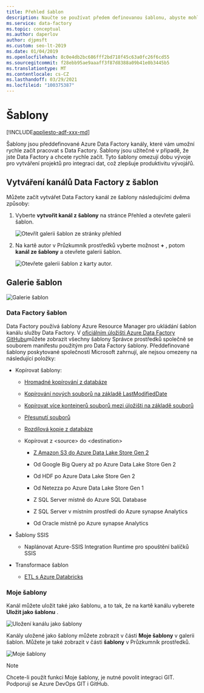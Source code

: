 ```yaml
---
title: Přehled šablon
description: Naučte se používat předem definovanou šablonu, abyste mohli rychle začít pracovat s Azure Data Factory.
ms.service: data-factory
ms.topic: conceptual
ms.author: daperlov
author: djpmsft
ms.custom: seo-lt-2019
ms.date: 01/04/2019
ms.openlocfilehash: 8c0e4db2bc686fff2bd718f45c63a0fc26f6cd55
ms.sourcegitcommit: f28ebb95ae9aaaff3f87d8388a09b41e0b3445b5
ms.translationtype: MT
ms.contentlocale: cs-CZ
ms.lasthandoff: 03/29/2021
ms.locfileid: "100375387"
---
```

# <a name="templates"></a>Šablony

[!INCLUDE[appliesto-adf-xxx-md](includes/appliesto-adf-xxx-md.md)]

Šablony jsou předdefinované Azure Data Factory kanály, které vám umožní rychle začít pracovat s Data Factory. Šablony jsou užitečné v případě, že jste Data Factory a chcete rychle začít. Tyto šablony omezují dobu vývoje pro vytváření projektů pro integraci dat, což zlepšuje produktivitu vývojářů.

## <a name="create-data-factory-pipelines-from-templates"></a>Vytváření kanálů Data Factory z šablon

Můžete začít vytvářet Data Factory kanál ze šablony následujícími dvěma způsoby:

1.  Vyberte **vytvořit kanál z šablony** na stránce Přehled a otevřete galerii šablon.

    ![Otevřít galerii šablon ze stránky přehled](media/solution-templates-introduction/templates-intro-image1.png)

1.  Na kartě autor v Průzkumník prostředků vyberte možnost **+** , potom **kanál ze šablony** a otevřete galerii šablon.

    ![Otevřete galerii šablon z karty autor.](media/solution-templates-introduction/templates-intro-image2.png)

## <a name="template-gallery"></a>Galerie šablon

![Galerie šablon](media/solution-templates-introduction/templates-intro-image3.png)

### <a name="out-of-the-box-data-factory-templates"></a>Data Factory šablon

Data Factory používá šablony Azure Resource Manager pro ukládání šablon kanálu služby Data Factory. V [oficiálním úložišti Azure Data Factory GitHubu](https://github.com/Azure/Azure-DataFactory/tree/master/templates)můžete zobrazit všechny šablony Správce prostředků společně se souborem manifestu použitým pro Data Factory šablony. Předdefinované šablony poskytované společností Microsoft zahrnují, ale nejsou omezeny na následující položky:

-   Kopírovat šablony:

    -   [Hromadné kopírování z databáze](solution-template-bulk-copy-with-control-table.md)
    
    -   [Kopírování nových souborů na základě LastModifiedDate](solution-template-copy-new-files-lastmodifieddate.md)

    -   [Kopírovat více kontejnerů souborů mezi úložišti na základě souborů](solution-template-copy-files-multiple-containers.md)

    -   [Přesunutí souborů](solution-template-move-files.md)

    -   [Rozdílová kopie z databáze](solution-template-delta-copy-with-control-table.md)

    -   Kopírovat z \<source\> do \<destination\>

        -   [Z Amazon S3 do Azure Data Lake Store Gen 2](solution-template-migration-s3-azure.md)

        -   Od Google Big Query až po Azure Data Lake Store Gen 2

        -   Od HDF po Azure Data Lake Store Gen 2

        -   Od Netezza po Azure Data Lake Store Gen 1

        -   Z SQL Server místně do Azure SQL Database

        -   Z SQL Server v místním prostředí do Azure synapse Analytics

        -   Od Oracle místně po Azure synapse Analytics

-   Šablony SSIS

    -   Naplánovat Azure-SSIS Integration Runtime pro spouštění balíčků SSIS

-   Transformace šablon

    -   [ETL s Azure Databricks](solution-template-databricks-notebook.md)

### <a name="my-templates"></a>Moje šablony

Kanál můžete uložit také jako šablonu, a to tak, že na kartě kanálu vyberete **Uložit jako šablonu** .

![Uložení kanálu jako šablony](media/solution-templates-introduction/templates-intro-image4.png)

Kanály uložené jako šablony můžete zobrazit v části **Moje šablony** v galerii šablon. Můžete je také zobrazit v části **šablony** v Průzkumník prostředků.

![Moje šablony](media/solution-templates-introduction/templates-intro-image5.png)

> [!NOTE]
> Chcete-li použít funkci Moje šablony, je nutné povolit integraci GIT. Podporují se Azure DevOps GIT i GitHub.
